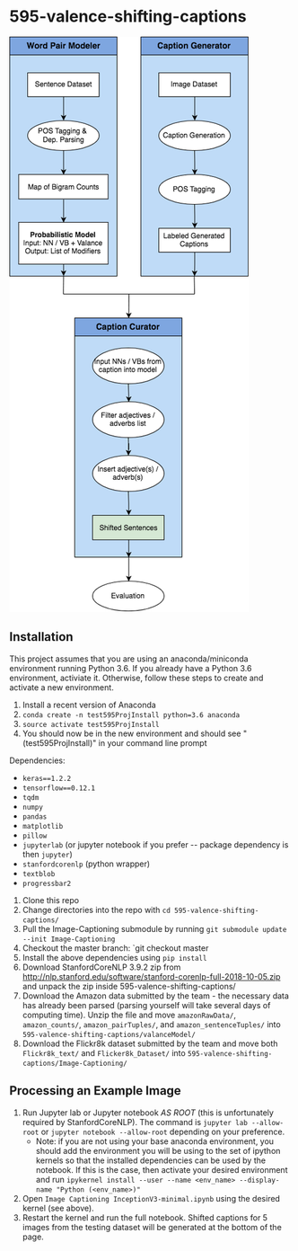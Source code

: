 # 595-valence-shifting-captions


![alt text](https://github.com/eczy/595-valence-shifting-captions/blob/master/projectFlow.png)


## Installation

This project assumes that you are using an anaconda/miniconda environment running Python 3.6.
If you already have a Python 3.6 environment, activiate it. Otherwise, follow these steps to create and activate a new environment.
1. Install a recent version of Anaconda
2. `conda create -n test595ProjInstall python=3.6 anaconda`
3. `source activate test595ProjInstall`
4. You should now be in the new environment and should see "(test595ProjInstall)" in your command line prompt


Dependencies:
- `keras==1.2.2`
- `tensorflow==0.12.1`
- `tqdm`
- `numpy`
- `pandas`
- `matplotlib`
- `pillow`
- `jupyterlab` (or jupyter notebook if you prefer -- package dependency is then `jupyter`)
- `stanfordcorenlp` (python wrapper)
- `textblob`
- `progressbar2`


1. Clone this repo
2. Change directories into the repo with `cd 595-valence-shifting-captions/`
3. Pull the Image-Captioning submodule by running `git submodule update --init Image-Captioning`
4. Checkout the master branch: `git checkout master
5. Install the above dependencies using `pip install`
6. Download StanfordCoreNLP 3.9.2 zip from http://nlp.stanford.edu/software/stanford-corenlp-full-2018-10-05.zip and unpack the zip inside 595-valence-shifting-captions/
7. Download the Amazon data submitted by the team - the necessary data has already been parsed (parsing yourself will take several days of computing time). Unzip the file and move `amazonRawData/`, `amazon_counts/`, `amazon_pairTuples/`, and `amazon_sentenceTuples/` into `595-valence-shifting-captions/valanceModel/`
8. Download the Flickr8k dataset submitted by the team and move both `Flickr8k_text/` and `Flicker8k_Dataset/` into `595-valence-shifting-captions/Image-Captioning/`


## Processing an Example Image
1. Run Jupyter lab or Jupyter notebook *AS ROOT* (this is unfortunately required by StanfordCoreNLP).
The command is `jupyter lab --allow-root` or `jupyter notebook --allow-root` depending on your preference.
    - Note: if you are not using your base anaconda environment, you should add the
environment you will be using to the set of ipython kernels so that the installed
dependencies can be used by the notebook. If this is the case, then activate your desired environment and run
`ipykernel install --user --name <env_name> --display-name "Python (<env_name>)"`
2. Open `Image Captioning InceptionV3-minimal.ipynb` using the desired kernel (see above).
3. Restart the kernel and run the full notebook. Shifted captions for 5 images from
the testing dataset will be generated at the bottom of the page.
